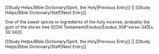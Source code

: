 [[Study Helps/Bible Dictionary/Spirit, the Holy|Previous Entry]]  ||  [[Study Helps/Bible Dictionary/Staff|Next Entry]]

 One of the sweet spices or ingredients of the holy incense, probably the gum of the storax tree ([[Old Testament/Exodus/Exodus 30#^verse-34|Ex. 30:34]]).

[[Study Helps/Bible Dictionary/Spirit, the Holy|Previous Entry]]  ||  [[Study Helps/Bible Dictionary/Staff|Next Entry]]